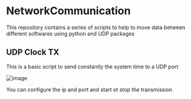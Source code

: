 # NetworkCommunication

This repository contains a series of scripts to help to move data between different softwares using python and UDP packages

## UDP Clock TX

This is a basic script to send constantly the system time to a UDP port

![image](https://github.com/JuanObiJuan/NetworkCommunication/assets/1729541/39744ce0-fdf9-4a7d-8946-37ff6fe53be8)

You can configure the ip and port and start ot stop the transmission
